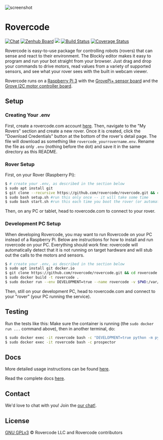 ![screenshot](https://i.imgur.com/BSzTTkF.png)

# Rovercode

[![Chat](https://img.shields.io/badge/chat-developer-brightgreen.svg?style=flat)](https://rovercode.zulipchat.com)
[![Zenhub Board](https://img.shields.io/badge/board-zenhub-purple.svg?style=flat)](https://app.zenhub.com/workspaces/rovercode-development-5c7e819df524621425116d03/boards)
[![](https://images.microbadger.com/badges/image/cabarnes/rovercode.svg)](https://microbadger.com/images/cabarnes/rovercode)
[![Build Status](https://travis-ci.org/rovercode/rovercode.svg?branch=development)](https://travis-ci.org/rovercode/rovercode)
[![Coverage Status](https://coveralls.io/repos/github/rovercode/rovercode/badge.svg)](https://coveralls.io/github/rovercode/rovercode)

Rovercode is easy-to-use package for controlling robots (rovers) that can sense and react to their environment. The Blockly editor makes it easy to program and run your bot straight from your browser. Just drag and drop your commands to drive motors, read values from a variety of supported sensors, and see what your rover sees with the built in webcam viewer.

Rovercode runs on a [Raspberry Pi 3](https://www.raspberrypi.org/products/raspberry-pi-3-model-b-plus/) with the [GrovePi+ sensor board](https://www.seeedstudio.com/GrovePi-p-2241.html) and the [Grove I2C motor controller board](https://www.seeedstudio.com/Grove-I2C-Motor-Driver-p-907.html).

## Setup

### Creating Your .env
First, create a rovercode.com account [here](https://rovercode.com/accounts/signup/). Then, navigate to the "My Rovers" section and
create a new rover. Once it is created, click the "Download Credentials" button at the bottom of the rover's detail page. The file
will download as something like `rovercode_yourrovername.env`. Rename the file as only `.env` (nothing before the dot) and save it in the same directory as this README.

### Rover Setup
First, on your Rover (Raspberry Pi):
```bash
$ # create your .env, as described in the section below
$ sudo apt install git
$ git clone --recursive https://github.com/rovercode/rovercode.git && cd rovercode
$ sudo bash setup.sh #run this only once -- it will take some time
$ sudo bash start.sh #run this each time you boot the rover (or automatically start if chosen in setup)
```
Then, on any PC or tablet, head to rovercode.com to connect to your rover.

### Development PC Setup
When developing Rovercode, you may want to run Rovercode on your PC instead of a Raspberry Pi. Below are instructions for how to install and run rovercode on your PC. Everything should work fine: rovercode will automatically detect that it is not running on target hardware and will stub out the calls to the motors and sensors.

```bash
$ # create your .env, as described in the section below
$ sudo apt install git docker.io
$ git clone https://github.com/rovercode/rovercode.git && cd rovercode
$ sudo docker build -t rovercode .
$ sudo docker run --env DEVELOPMENT=true --name rovercode -v $PWD:/var/rovercode rovercode

```
Then, still on your development PC, head to rovercode.com and connect to your "rover" (your PC running the service).

## Testing
Run the tests like this:
Make sure the container is running (the `sudo docker run ...` command above), then in another terminal, do:
```bash
$ sudo docker exec -it rovercode bash -c "DEVELOPMENT=true python -m pytest"
$ sudo docker exec -it rovercode bash -c prospector

```

## Docs
More detailed usage instructions can be found [here](https://contributor-docs.rovercode.com/rovercode/development/index.html).

Read the complete docs [here](https://contributor-docs.rovercode.com).

## Contact

We'd love to chat with you! Join the [our chat!](https://rovercode.zulipchat.com).

## License
[GNU GPLv3](license) © Rovercode LLC and Rovercode contributors
